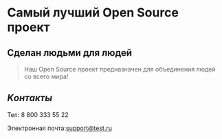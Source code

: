 # Самый лучший Open Source проект

## Сделан людьми для людей

> Наш Open Source проект предназначен для объединения людей со всего мира!

## _Kонтакты_
Тел: 8 800 333 55 22

Электронная почта:support@test.ru
